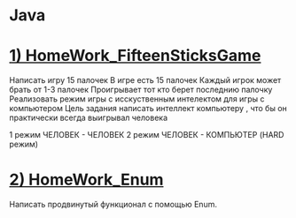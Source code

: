 # Java
# [1) HomeWork_FifteenSticksGame](https://github.com/Vinnik81/Java/tree/master/HomeWork_FifteenSticksGame)
Написать игру 15 палочек
В игре есть 15 палочек
Каждый игрок может брать от 1-3 палочек
Проигрывает тот кто берет последнию палочку
Реализовать режим игры с исскуственным интелектом для игры с компьютером
Цель задания написать интеллект компьютеру , что бы он практически всегда выигрывал человека

1 режим ЧЕЛОВЕК - ЧЕЛОВЕК
2 режим ЧЕЛОВЕК - КОМПЬЮТЕР (HARD режим)

# [2) HomeWork_Enum](https://github.com/Vinnik81/Java/tree/master/HomeWork_Enum)
Написать продвинутый функционал с помощью Enum.